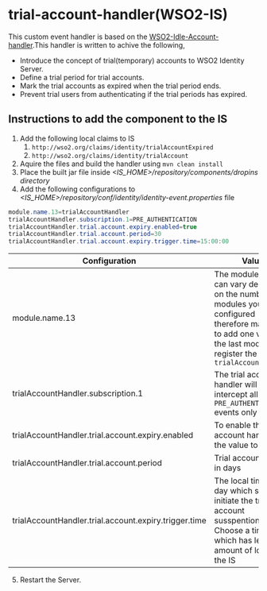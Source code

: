 # trial-account-handler(WSO2-IS)

This custom event handler is based on the [WSO2-Idle-Account-handler](https://github.com/wso2-extensions/identity-governance/tree/master/components/org.wso2.carbon.identity.account.suspension.notification.task).This handler
is written to achive the following,
* Introduce the concept of trial(temporary) accounts to WSO2 Identity Server.
* Define a trial period for trial accounts.
* Mark the trial accounts as expired when the trial period ends.
* Prevent trial users from authenticating if the trial periods has expired.

## Instructions to add the component to the IS
1. Add the following local claims to IS
   1. `http://wso2.org/claims/identity/trialAccountExpired`
   2. `http://wso2.org/claims/identity/trialAccount`
2. Aquire the files and build the handler using `mvn clean install`
3. Place the built jar file inside _<IS_HOME>/repository/components/dropins directory_
4. Add the following configurations to _<IS_HOME>/repository/conf/identity/identity-event.properties_ file
```java
module.name.13=trialAccountHandler
trialAccountHandler.subscription.1=PRE_AUTHENTICATION
trialAccountHandler.trial.account.expiry.enabled=true
trialAccountHandler.trial.account.period=30
trialAccountHandler.trial.account.expiry.trigger.time=15:00:00
```
Configuration | Value
------------ | -------------
module.name.13 | The module number can vary depending on the number of modules you have configured therefore make sure to add one value to the last module and register the `trialAccountHandler`
trialAccountHandler.subscription.1 | The trial account handler will intercept all `PRE_AUTHENTICATION` events only
trialAccountHandler.trial.account.expiry.enabled | To enable the trial account handler set the value to `true`.
trialAccountHandler.trial.account.period | Trial account period in days
trialAccountHandler.trial.account.expiry.trigger.time | The local time of the day which should initiate the trial account susspention task. Choose a time which has less amount of load on the IS
5. Restart the Server.



  

